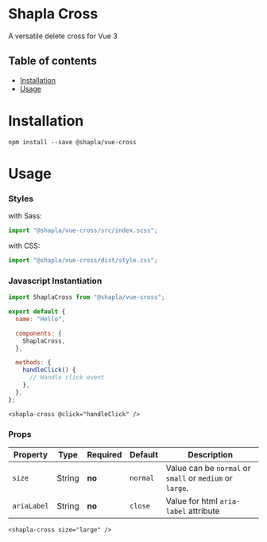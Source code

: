 # Shapla Cross

A versatile delete cross for Vue 3

## Table of contents

- [Installation](#installation)
- [Usage](#usage)

# Installation

```
npm install --save @shapla/vue-cross
```

# Usage

### Styles

with Sass:

```js
import "@shapla/vue-cross/src/index.scss";
```

with CSS:

```js
import "@shapla/vue-cross/dist/style.css";
```

### Javascript Instantiation

```js
import ShaplaCross from "@shapla/vue-cross";

export default {
  name: "Hello",

  components: {
    ShaplaCross,
  },

  methods: {
    handleClick() {
      // Handle click event
    },
  },
};
```

```vue
<shapla-cross @click="handleClick" />
```

### Props

| Property    | Type   | Required | Default  | Description                                              |
| ----------- | ------ | -------- | -------- | -------------------------------------------------------- |
| `size`      | String | **no**   | `normal` | Value can be `normal` or `small` or `medium` or `large`. |
| `ariaLabel` | String | **no**   | `close`  | Value for html `aria-label` attribute                    |

```vue
<shapla-cross size="large" />
```
